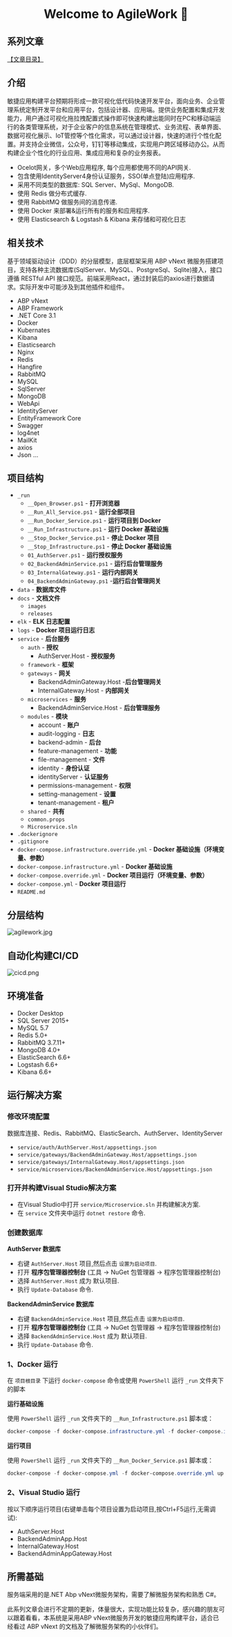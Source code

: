 <h1 align="center">Welcome to AgileWork 👋</h1>

## 系列文章
[【文章目录】](https://www.cnblogs.com/zypblog/p/13546760.html)

## 介绍
敏捷应用构建平台预期将形成一款可视化低代码快速开发平台，面向业务、企业管理系统定制开发平台和应用平台，包括设计器、应用端。提供业务配置和集成开发能力，用户通过可视化拖拉拽配置式操作即可快速构建出能同时在PC和移动端运行的各类管理系统，对于企业客户的信息系统在管理模式、业务流程、表单界面、数据可视化展示、IoT管控等个性化需求，可以通过设计器，快速的进行个性化配置。并支持企业微信，公众号，钉钉等移动集成，实现用户跨区域移动办公。从而构建企业个性化的行业应用、集成应用和复杂的业务报表。

* Ocelot网关，多个Web应用程序, 每个应用都使用不同的API网关.
* 包含使用IdentityServer4身份认证服务，SSO(单点登陆)应用程序.
* 采用不同类型的数据库: SQL Server、MySql、MongoDB.
* 使用 Redis 做分布式缓存.
* 使用 RabbitMQ 做服务间的消息传递.
* 使用 Docker 来部署&运行所有的服务和应用程序.
* 使用 Elasticsearch & Logstash & Kibana 来存储和可视化日志

## 相关技术
基于领域驱动设计（DDD）的分层模型，底层框架采用 ABP vNext 微服务搭建项目，支持各种主流数据库(SqlServer、MySQL、PostgreSql、Sqlite)接入，接口遵循 RESTful API 接口规范。前端采用React，通过封装后的axios进行数据请求。实际开发中可能涉及到其他插件和组件。
* ABP vNext
* ABP Framework
* .NET Core 3.1
* Docker
* Kubernates
* Kibana
* Elasticsearch
* Nginx
* Redis
* Hangfire
* RabbitMQ
* MySQL
* SqlServer
* MongoDB
* WebApi
* IdentityServer
* EntityFramework Core
* Swagger
* log4net
* MailKit
* axios
* Json
...

## 项目结构
* `_run`
  * `__Open_Browser.ps1` - **打开浏览器**
  * `__Run_All_Service.ps1` - **运行全部项目**
  * `__Run_Docker_Service.ps1` - **运行项目到 Docker**
  * `__Run_Infrastructure.ps1` - **运行 Docker 基础设施**
  * `__Stop_Docker_Service.ps1` - **停止 Docker 项目**
  * `__Stop_Infrastructure.ps1` - **停止 Docker 基础设施**
  * `01_AuthServer.ps1` - **运行授权服务**
  * `02_BackendAdminService.ps1` - **运行后台管理服务**
  * `03_InternalGateway.ps1` - **运行内部网关**
  * `04_BackendAdminGateway.ps1` -**运行后台管理网关**
* `data` - **数据库文件**
* `docs` - **文档文件**
  * `images`
  * `releases`
* `elk` - **ELK 日志配置**
* `logs` - **Docker 项目运行日志**
* `service` - **后台服务**
  * `auth` - **授权**
    * AuthServer.Host - **授权服务**
  * `framework` - **框架**
  * `gateways` - **网关**
    * BackendAdminGateway.Host -**后台管理网关**
    * InternalGateway.Host - **内部网关**
  * `microservices` - **服务**
    * BackendAdminService.Host - **后台管理服务**
  * `modules` - **模块**
    * account - **账户**
    * audit-logging - **日志**
    * backend-admin - **后台**
    * feature-management - **功能**
    * file-management - **文件**
    * identity - **身份认证**
    * identityServer - **认证服务**
    * permissions-management - **权限**
    * setting-management - **设置**
    * tenant-management - **租户**
  * `shared` - **共有**
  * `common.props`
  * `Microservice.sln`
* `.dockerignore`
* `.gitignore`
* `docker-compose.infrastructure.override.yml` - **Docker 基础设施（环境变量、参数）**
* `docker-compose.infrastructure.yml` - **Docker 基础设施**
* `docker-compose.override.yml` - **Docker 项目运行（环境变量、参数）**
* `docker-compose.yml` - **Docker 项目运行**
* `README.md`

## 分层结构
![agilework.jpg](https://github.com/zhang8043/AgileWork/blob/master/docs/images/agilework.jpg)

## 自动化构建CI/CD
![cicd.png](https://github.com/zhang8043/AgileWork/blob/master/docs/images/cicd.png)

## 环境准备

* Docker Desktop
* SQL Server 2015+
* MySQL 5.7
* Redis 5.0+
* RabbitMQ 3.7.11+
* MongoDB 4.0+
* ElasticSearch 6.6+
* Logstash 6.6+
* Kibana 6.6+

## 运行解决方案

### 修改环境配置

数据库连接、Redis、RabbitMQ、ElasticSearch、AuthServer、IdentityServer

* `service/auth/AuthServer.Host/appsettings.json`
* `service/gateways/BackendAdminGateway.Host/appsettings.json`
* `service/gateways/InternalGateway.Host/appsettings.json`
* `service/microservices/BackendAdminService.Host/appsettings.json`

### 打开并构建Visual Studio解决方案

* 在Visual Studio中打开 `service/Microservice.sln` 并构建解决方案.
* 在 `service` 文件夹中运行 `dotnet restore` 命令.

### 创建数据库

**AuthServer 数据库**

* 右键 `AuthServer.Host` 项目,然后点击 `设置为启动项目`.
* 打开 **程序包管理器控制台** (工具 -> NuGet 包管理器 -> 程序包管理器控制台)
* 选择 `AuthServer.Host` 成为 默认项目.
* 执行 `Update-Database` 命令.

**BackendAdminService 数据库**

* 右键 `BackendAdminService.Host` 项目,然后点击 `设置为启动项目`.
* 打开 **程序包管理器控制台** (工具 -> NuGet 包管理器 -> 程序包管理器控制台)
* 选择 `BackendAdminService.Host` 成为 默认项目.
* 执行 `Update-Database` 命令.

### 1、Docker 运行

在 `项目根目录` 下运行 `docker-compose` 命令或使用 `PowerShell` 运行 `_run` 文件夹下的脚本

**运行基础设施**

使用 `PowerShell` 运行 `_run` 文件夹下的 `__Run_Infrastructure.ps1` 脚本或：
```PowerShell
docker-compose -f docker-compose.infrastructure.yml -f docker-compose.infrastructure.override.yml up -d
```

**运行项目**

使用 `PowerShell` 运行 `_run` 文件夹下的 `__Run_Docker_Service.ps1` 脚本或：
```PowerShell
docker-compose -f docker-compose.yml -f docker-compose.override.yml up -d
```

### 2、Visual Studio 运行

按以下顺序运行项目(右键单击每个项目设置为启动项目,按Ctrl+F5运行,无需调试):

* AuthServer.Host
* BackendAdminApp.Host
* InternalGateway.Host
* BackendAdminAppGateway.Host

## 所需基础
服务端采用的是.NET Abp vNext微服务架构，需要了解微服务架构和熟悉 C#。

此系列文章会进行不定期的更新，体量很大，实现功能比较复杂，感兴趣的朋友可以跟着看看，本系统是采用ABP vNext微服务开发的敏捷应用构建平台，适合已经看过 ABP vNext 的文档及了解微服务架构的小伙伴们。